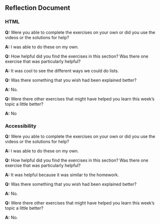 ## Reflection Document

### HTML

**Q:** Were you able to complete the exercises on your own or did you use the
videos or the solutions for help?

**A:** I was able to do these on my own.

**Q:** How helpful did you find the exercises in this section? Was there one
exercise that was particularly helpful?

**A:** It was cool to see the different ways we could do lists.

**Q:** Was there something that you wish had been explained better?

**A:** No.

**Q:** Were there other exercises that might have helped you learn this week’s
topic a little better?

**A:** No

### Accessibility

**Q:** Were you able to complete the exercises on your own or did you use the
videos or the solutions for help?

**A:** I was able to do these on my own.

**Q:** How helpful did you find the exercises in this section? Was there one
exercise that was particularly helpful?

**A:** It was helpful because it was similar to the homework.

**Q:** Was there something that you wish had been explained better?

**A:** No.

**Q:** Were there other exercises that might have helped you learn this week’s
topic a little better?

**A:** No.